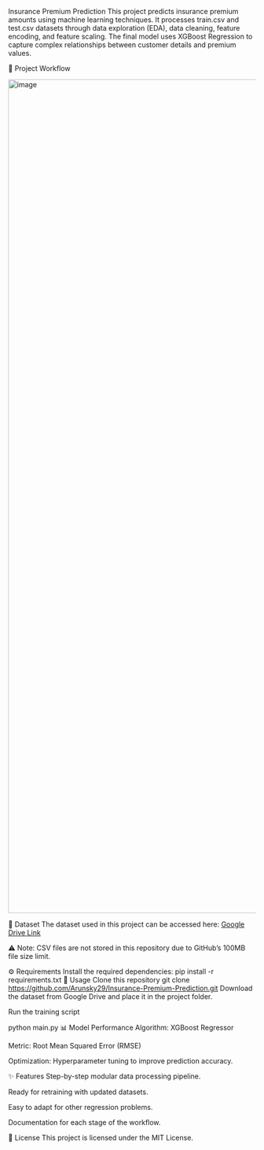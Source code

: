Insurance Premium Prediction
This project predicts insurance premium amounts using machine learning techniques. It processes train.csv and test.csv datasets through data exploration (EDA), data cleaning, feature encoding, and feature scaling. The final model uses XGBoost Regression to capture complex relationships between customer details and premium values.

📌 Project Workflow

<img width="1106" height="1696" alt="image" src="https://github.com/user-attachments/assets/b5040a01-9805-4fff-90e2-db84a8b25618" />


📂 Dataset
The dataset used in this project can be accessed here:  [Google Drive Link](https://drive.google.com/drive/folders/1HKBjaOIVIcJ3hu5LuXmlMfWPVOeAGreG?usp=sharing)


⚠️ Note: CSV files are not stored in this repository due to GitHub’s 100MB file size limit.

⚙️ Requirements
Install the required dependencies:
pip install -r requirements.txt
🚀 Usage
Clone this repository
git clone https://github.com/Arunsky29/Insurance-Premium-Prediction.git
Download the dataset from Google Drive and place it in the project folder.

Run the training script

python main.py
📊 Model Performance
Algorithm: XGBoost Regressor

Metric: Root Mean Squared Error (RMSE)

Optimization: Hyperparameter tuning to improve prediction accuracy.

✨ Features
Step-by-step modular data processing pipeline.

Ready for retraining with updated datasets.

Easy to adapt for other regression problems.

Documentation for each stage of the workflow.

📜 License
This project is licensed under the MIT License.
